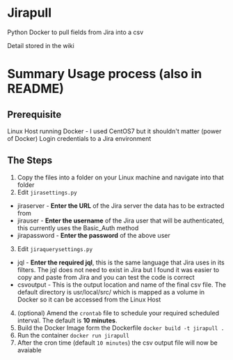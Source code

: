 # Jirapull
Python Docker to pull fields from Jira into a csv

Detail stored in the wiki

# Summary Usage process (also in README)
## Prerequisite
Linux Host running Docker - I used CentOS7 but it shouldn't matter (power of Docker)
Login credentials to a Jira environment

## The Steps
1. Copy the files into a folder on your Linux machine and navigate into that folder
2. Edit `jirasettings.py `
* jiraserver - **Enter the URL** of the Jira server the data has to be extracted from
* jirauser - **Enter the username** of the Jira user that will be authenticated, this currently uses the Basic_Auth method
* jirapassword - **Enter the password** of the above user
3. Edit `jiraquerysettings.py`
* jql - **Enter the required jql**, this is the same language that Jira uses in its filters.  The jql does not need to exist in Jira but I found it was easier to copy and paste from Jira and you can test the code is correct
* csvoutput - This is the output location and name of the final csv file. The default directory is usr/local/src/ which is mapped as a volume in Docker so it can be accessed from the Linux Host
4. (optional) Amend the `crontab` file to schedule your required scheduled interval. The default is **10 minutes**.
5. Build the Docker Image form the Dockerfile
`docker build -t jirapull .`
5. Run the container
`docker run jirapull`
6. After the cron time (default `10 minutes`) the csv output file will now be avaiable
